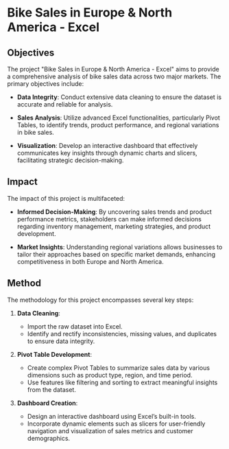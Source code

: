 # Bike Sales in Europe & North America - Excel

## Objectives

The project "Bike Sales in Europe & North America - Excel" aims to provide a comprehensive analysis of bike sales data across two major markets. The primary objectives include:

- **Data Integrity**: Conduct extensive data cleaning to ensure the dataset is accurate and reliable for analysis.

- **Sales Analysis**: Utilize advanced Excel functionalities, particularly Pivot Tables, to identify trends, product performance, and regional variations in bike sales.

- **Visualization**: Develop an interactive dashboard that effectively communicates key insights through dynamic charts and slicers, facilitating strategic decision-making.

## Impact

The impact of this project is multifaceted:

- **Informed Decision-Making**: By uncovering sales trends and product performance metrics, stakeholders can make informed decisions regarding inventory management, marketing strategies, and product development.

- **Market Insights**: Understanding regional variations allows businesses to tailor their approaches based on specific market demands, enhancing competitiveness in both Europe and North America.


## Method

The methodology for this project encompasses several key steps:

1. **Data Cleaning**:
   - Import the raw dataset into Excel.
   - Identify and rectify inconsistencies, missing values, and duplicates to ensure data integrity.

2. **Pivot Table Development**:
   - Create complex Pivot Tables to summarize sales data by various dimensions such as product type, region, and time period.
   - Use features like filtering and sorting to extract meaningful insights from the dataset.

3. **Dashboard Creation**:
   - Design an interactive dashboard using Excel’s built-in tools.
   - Incorporate dynamic elements such as slicers for user-friendly navigation and visualization of sales metrics and customer demographics.
   
